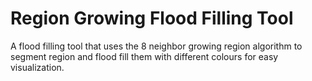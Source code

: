 # Region Growing Flood Filling Tool 
 A flood filling tool that uses the 8 neighbor growing region algorithm to segment region and flood fill them with different colours for easy visualization.

